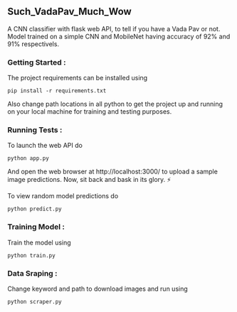 ## Such_VadaPav_Much_Wow
A CNN classifier with flask web API, to tell if you have a Vada Pav or not. Model trained on a simple CNN and MobileNet having accuracy of 92% and 91% respectivels.

### Getting Started :
The project requirements can be installed using
```
pip install -r requirements.txt
```
Also change path locations in all python to get the project up and running on your local machine for training and testing purposes. 

### Running Tests :
To launch the web API do
```
python app.py
```
And open the web browser at http://localhost:3000/ to upload a sample image predictions. Now, sit back and bask in its glory. :zap:

To view random model predictions do
```
python predict.py
```

### Training Model :
Train the model using
```
python train.py
```

### Data Sraping :
Change keyword and path to download images and run using
```
python scraper.py
```









